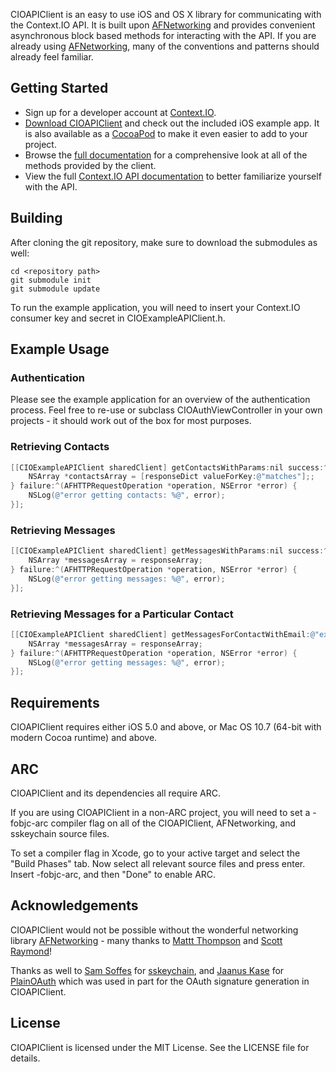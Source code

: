 CIOAPIClient is an easy to use iOS and OS X library for communicating with the Context.IO API. It is built upon [AFNetworking](http://github.com/AFNetworking/AFNetworking/) and provides convenient asynchronous block based methods for interacting with the API. If you are already using [AFNetworking](http://github.com/AFNetworking/AFNetworking/), many of the conventions and patterns should already feel familiar.

## Getting Started

- Sign up for a developer account at [Context.IO](http://context.io).
- [Download CIOAPIClient](https://github.com/contextio/contextio-ios) and check out the included iOS example app. It is also available as a [CocoaPod](http://cocoapods.org/) to make it even easier to add to your project.
- Browse the [full documentation](http://context.io/) for a comprehensive look at all of the methods provided by the client.
- View the full [Context.IO API documentation](http://context.io/docs/2.0) to better familiarize yourself with the API.

## Building

After cloning the git repository, make sure to download the submodules as well:

```
cd <repository path>
git submodule init
git submodule update
```

To run the example application, you will need to insert your Context.IO consumer key and secret in CIOExampleAPIClient.h.

## Example Usage

### Authentication

Please see the example application for an overview of the authentication process. Feel free to re-use or subclass CIOAuthViewController in your own projects - it should work out of the box for most purposes.

### Retrieving Contacts

``` objective-c
[[CIOExampleAPIClient sharedClient] getContactsWithParams:nil success:^(NSDictionary *responseDict) {
    NSArray *contactsArray = [responseDict valueForKey:@"matches"];;
} failure:^(AFHTTPRequestOperation *operation, NSError *error) {
    NSLog(@"error getting contacts: %@", error);
}];
```

### Retrieving Messages

``` objective-c
[[CIOExampleAPIClient sharedClient] getMessagesWithParams:nil success:^(NSArray *responseArray) {
    NSArray *messagesArray = responseArray;
} failure:^(AFHTTPRequestOperation *operation, NSError *error) {
    NSLog(@"error getting messages: %@", error);
}];
```

### Retrieving Messages for a Particular Contact

``` objective-c
[[CIOExampleAPIClient sharedClient] getMessagesForContactWithEmail:@"example@example.com" params:nil success:^(NSArray *responseArray) {
    NSArray *messagesArray = responseArray;
} failure:^(AFHTTPRequestOperation *operation, NSError *error) {
    NSLog(@"error getting messages: %@", error);
}];
```

## Requirements

CIOAPIClient requires either iOS 5.0 and above, or Mac OS 10.7 (64-bit with modern Cocoa runtime) and above.

## ARC

CIOAPIClient and its dependencies all require ARC.

If you are using CIOAPIClient in a non-ARC project, you will need to set a -fobjc-arc compiler flag on all of the CIOAPIClient, AFNetworking, and sskeychain source files.

To set a compiler flag in Xcode, go to your active target and select the "Build Phases" tab. Now select all relevant source files and press enter. Insert -fobjc-arc, and then "Done" to enable ARC.

## Acknowledgements

CIOAPIClient would not be possible without the wonderful networking library [AFNetworking](https://github.com/AFNetworking/AFNetworking) - many thanks to [Mattt Thompson](https://github.com/mattt/) and [Scott Raymond](https://github.com/sco/)!

Thanks as well to [Sam Soffes](https://github.com/soffes) for [sskeychain](https://github.com/soffes/sskeychain), and [Jaanus Kase](https://github.com/jaanus) for  [PlainOAuth](https://github.com/jaanus/PlainOAuth) which was used in part for the OAuth signature generation in CIOAPIClient.

## License

CIOAPIClient is licensed under the MIT License. See the LICENSE file for details.
